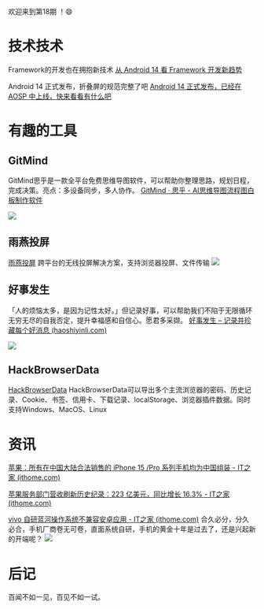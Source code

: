 欢迎来到第18期 ！😄
# 技术技术

Framework的开发也在拥抱新技术 
[从 Android 14 看 Framework 开发新趋势 ](https://mp.weixin.qq.com/s/Kz3mdqgXxM9oia-ctpmGeA)

Android 14 正式发布，折叠屏的规范完整了吧
[Android 14 正式发布，已经在 AOSP 中上线，快来看看有什么吧](https://mp.weixin.qq.com/s/24rU6FFRLPwg6J7Z7P1KOg)

# 有趣的工具

## GitMind
GitMind思乎是一款全平台免费思维导图软件，可以帮助你整理思路，规划日程，完成决策。亮点：多设备同步，多人协作。
[GitMind · 思乎 - AI思维导图流程图白板制作软件](https://gitmind.cn/)

![](https://i.imgur.com/g1wjKZD.png)

## 雨燕投屏

[雨燕投屏](https://www.1001tvs.cn/)
跨平台的无线投屏解决方案，支持浏览器投屏、文件传输
![](https://i.imgur.com/OsRjrc5.png)

## 好事发生
「人的烦恼太多，是因为记性太好。」但记录好事，可以帮助我们不陷于无限循环无穷无尽的自我否定，提升幸福感和自信心。愿君多采撷。
[好事发生 – 记录并珍藏每个好消息 (haoshiyinli.com)](http://www.haoshiyinli.com/)

![](https://i.imgur.com/Z5ym4vh.jpg)



## HackBrowserData
[HackBrowserData](https://github.com/moonD4rk/HackBrowserData)
HackBrowserData可以导出多个主流浏览器的密码、历史记录、Cookie、书签、信用卡、下载记录、localStorage、浏览器插件数据。同时支持Windows、MacOS、Linux

# 资讯

[苹果：所有在中国大陆合法销售的 iPhone 15 /Pro 系列手机均为中国组装 - IT之家 (ithome.com)](https://www.ithome.com/0/729/955.htm)

[苹果服务部门营收刷新历史纪录：223 亿美元，同比增长 16.3% - IT之家 (ithome.com)](https://www.ithome.com/0/729/703.htm)

[vivo 自研蓝河操作系统不兼容安卓应用 - IT之家 (ithome.com)](https://www.ithome.com/0/729/257.htm)
合久必分，分久必合，手机厂商卷无可卷，直面系统自研，手机的黄金十年是过去了，还是兴起新的开端呢？
![](https://i.imgur.com/NeplO9m.jpg)


# 后记
百闻不如一见，百见不如一试。